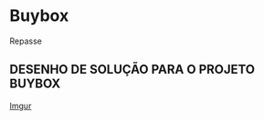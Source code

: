 # Buybox
Repasse


## DESENHO DE SOLUÇÃO PARA O PROJETO BUYBOX


[Imgur](https://i.imgur.com/Sy5gQYs.png)
